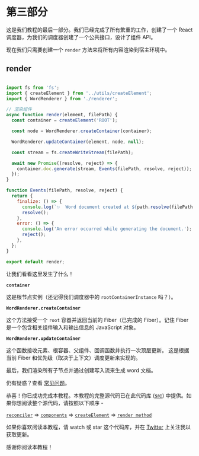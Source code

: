 # 第三部分

这是我们教程的最后一部分。我们已经完成了所有繁重的工作，创建了一个 React 调度器，为我们的调度器创建了一个公共接口，设计了组件 API。

现在我们只需要创建一个 `render` 方法来将所有内容渲染到宿主环境中。

## render

```js

import fs from 'fs';
import { createElement } from '../utils/createElement';
import { WordRenderer } from './renderer';

// 渲染组件
async function render(element, filePath) {
  const container = createElement('ROOT');

  const node = WordRenderer.createContainer(container);

  WordRenderer.updateContainer(element, node, null);

  const stream = fs.createWriteStream(filePath);

  await new Promise((resolve, reject) => {
    container.doc.generate(stream, Events(filePath, resolve, reject));
  });
}

function Events(filePath, resolve, reject) {
  return {
    finalize: () => {
      console.log(`✨  Word document created at ${path.resolve(filePath)}.`);
      resolve();
    },
    error: () => {
      console.log('An error occurred while generating the document.');
      reject();
    },
  };
}

export default render;

```

让我们看看这里发生了什么！

**`container`**

这是根节点实例（还记得我们调度器中的 `rootContainerInstance` 吗？）。

**`WordRenderer.createContainer`**

这个方法接受一个 `root` 容器并返回当前的 Fiber（已完成的 Fiber）。记住 Fiber 是一个包含相关组件输入和输出信息的 JavaScript 对象。

**`WordRenderer.updateContainer`**

这个函数接收元素、根容器、父组件、回调函数并执行一次顶层更新。
这是根据当前 Fiber 和优先级（取决于上下文）调度更新来实现的。

最后，我们渲染所有子节点并通过创建写入流来生成 word 文档。

仍有疑惑？查看 [常见问题](./faq.md)。

恭喜！你已成功完成本教程。本教程的完整源代码已在此代码库 ([src](./src)) 中提供。如果你想阅读整个源代码，请按照以下顺序 -

[`reconciler`](./src/reconciler/index.js)  => [`components`](./src/components/)  => [`createElement`](./src/utils/createElement.js) => [`render method`](./src/render/index.js)

如果你喜欢阅读本教程，请 watch 或 star 这个代码库，并在 [Twitter](http://twitter.com/NTulswani) 上关注我以获取更新。

感谢你阅读本教程！
